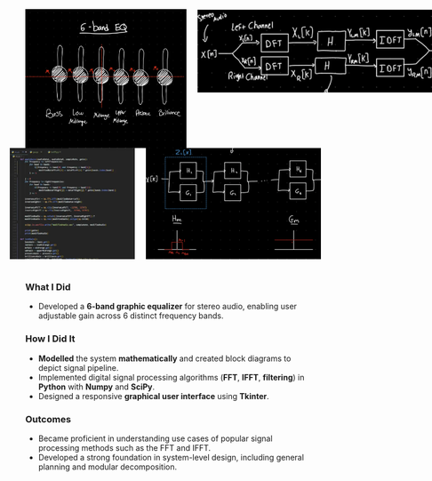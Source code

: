 <div style = "display: flex; gap: 20px; justify-content: left;">
  <img src = "/projects/graphicequalizer/ge5.png" width="400" height="250">
  <img src = "/projects/graphicequalizer/ge2.png" width="500" height="150">
</div>

<div style = "display: flex; gap: 20px; justify-content: center;">
  <img src = "/projects/graphicequalizer/ge4.png" width="400" height="200">
  <img src = "/projects/graphicequalizer/ge3.png" width="400" height="200">
</div>


<br>

### What I Did
- Developed a **6-band graphic equalizer** for stereo audio, enabling user adjustable gain across 6 distinct frequency bands.

### How I Did It
- **Modelled** the system **mathematically** and created block diagrams to depict signal pipeline.
- Implemented digital signal processing algorithms (**FFT**, **IFFT**, **filtering**) in **Python** with **Numpy** and **SciPy**.
- Designed a responsive **graphical user interface** using **Tkinter**.

### Outcomes
- Became proficient in understanding use cases of popular signal processing methods such as the FFT and IFFT.
- Developed a strong foundation in system-level design, including general planning and modular decomposition.
